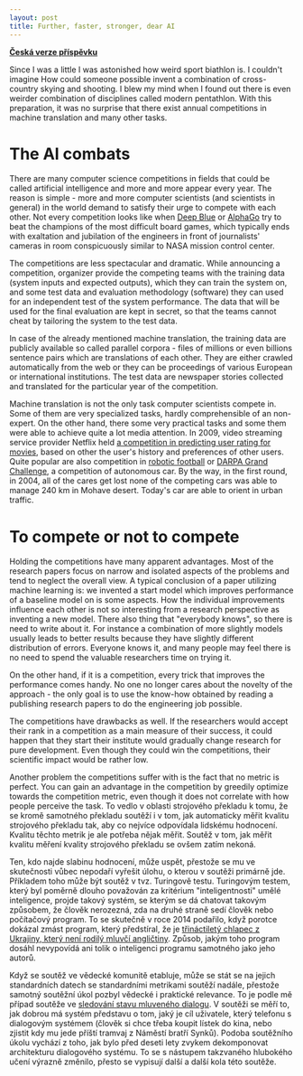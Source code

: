 ```yaml
---
layout: post
title: Further, faster, stronger, dear AI
---
```


__[Česká verze příspěvku](/2017/04/14/Shared-tasks.html)__

Since I was a little I was astonished how weird sport biathlon is. I couldn't
imagine How could someone possible invent a combination of cross-country skying
and shooting. I blew my mind when I found out there is even weirder combination
of disciplines called modern pentathlon. With this preparation, it was no
surprise that there exist annual competitions in machine translation and many
other tasks.

# The AI combats

There are many computer science competitions in fields that could be called
artificial intelligence and more and more appear every year. The reason is
simple - more and more computer scientists (and scientists in general) in the
world demand to satisfy their urge to compete with each other. Not every
competition looks like when [Deep
Blue](https://en.wikipedia.org/wiki/Deep_Blue_versus_Garry_Kasparov) or
[AlphaGo](https://en.wikipedia.org/wiki/AlphaGo_versus_Lee_Sedol) try to beat
the champions of the most difficult board games, which typically ends with
exaltation and jubilation of the engineers in front of journalists' cameras in
room conspicuously similar to NASA mission control center.

The competitions are less spectacular and dramatic. While announcing a
competition, organizer provide the competing teams with the training data
(system inputs and expected outputs), which they can train the system on, and
some test data and evaluation methodology (software) they can used for an
independent test of the system performance.  The data that will be used for the
final evaluation are kept in secret, so that the teams cannot cheat by
tailoring the system to the test data.

In case of the already mentioned machine translation, the training data are
publicly available so called parallel corpora - files of millions or even
billions sentence pairs which are translations of each other. They are either
crawled automatically from the web or they can be proceedings of various
European or international institutions. The test data are newspaper stories
collected and translated for the particular year of the competition.

Machine translation is not the only task computer scientists compete in. Some
of them are very specialized tasks, hardly comprehensible of an non-expert. On
the other hand, there some very practical tasks and some them were able to
achieve quite a lot media attention. In 2009, video streaming service provider
Netflix held [a competition in predicting user rating for
movies](https://en.wikipedia.org/wiki/Netflix_Prize), based on other the user's
history and preferences of other users. Quite popular are also competition in
[robotic football](https://en.wikipedia.org/wiki/RoboCup) or [DARPA Grand
Challenge](https://en.wikipedia.org/wiki/DARPA_Grand_Challenge), a competition
of autonomous car. By the way, in the first round, in 2004, all of the cares
get lost none of the competing cars was able to manage 240 km in Mohave desert.
Today's car are able to orient in urban traffic.

# To compete or not to compete

Holding the competitions have many apparent advantages. Most of the research
papers focus on narrow and isolated aspects of the problems and tend to neglect
the overall view. A typical conclusion of a paper utilizing machine learning
is: we invented a start model which improves performance of a baseline model on
is some aspects. How the individual improvements influence each other is not so
interesting from a research perspective as inventing a new model. There also
thing that "everybody knows", so there is need to write about it. For instance
a combination of more slightly models usually leads to better results because
they have slightly different distribution of errors. Everyone knows it, and
many people may feel there is no need to spend the valuable researchers time on
trying it.

On the other hand, if it is a competition, every trick that improves the
performance comes handy. No one no longer cares about the novelty of the
approach - the only goal is to use the know-how obtained by reading a
publishing research papers to do the engineering job possible.

The competitions have drawbacks as well. If the researchers would accept their
rank in a competition as a main measure of their success, it could happen that
they start their institute would gradually change research for pure
development. Even though they could win the competitions, their scientific
impact would be rather low.

Another problem the competitions suffer with is the fact that no metric is
perfect. You can gain an advantage in the competition by greedily optimize
towards the competition metric, even though it does not correlate with how
people perceive the task.
To vedlo v oblasti strojového překladu k tomu, že se kromě
samotného překladu soutěží i v tom, jak automaticky měřit kvalitu strojového
překladu tak, aby co nejvíce odpovídala lidskému hodnocení. Kvalitu těchto
metrik je ale potřeba nějak měřit. Soutěž v tom, jak měřit kvalitu měření
kvality strojového překladu se ovšem zatím nekoná.

Ten, kdo najde slabinu hodnocení, může uspět, přestože se mu ve skutečnosti
vůbec nepodaří vyřešit úlohu, o kterou v soutěži primárně jde. Příkladem toho
může být soutěž v tvz. Turingově testu. Turingovým testem, který byl poměrně
dlouho považován za kritérium "inteligentnosti" umělé inteligence, projde
takový systém, se kterým se dá chatovat takovým způsobem, že člověk nerozezná,
zda na druhé straně sedí člověk nebo počítačový program. To se skutečně v roce
2014 podařilo, když porotce dokázal zmást program, který předstíral, že je
[třináctiletý chlapec z Ukrajiny, který není rodilý mluvčí
angličtiny](https://www.theguardian.com/technology/2014/jun/08/super-computer-simulates-13-year-old-boy-passes-turing-test).
Způsob, jakým toho program dosáhl nevypovídá ani tolik o inteligenci programu
samotného jako jeho autorů.

Když se soutěž ve vědecké komunitě etabluje, může se stát se na jejich
standardních datech se standardními metrikami soutěží nadále, přestože samotný
soutěžní úkol pozbyl vědecké i praktické relevance. To je podle mě případ
soutěže ve [sledování stavu mluveného
dialogu](http://workshop.colips.org/dstc5/). V soutěži se měří to, jak dobrou
má systém představu o tom, jaký je cíl uživatele, který telefonu s dialogovým
systémem (člověk si chce třeba koupit lístek do kina, nebo zjistit kdy mu jede
příští tramvaj z Náměstí bratří Synků). Podoba soutěžního úkolu vychází z toho,
jak bylo před deseti lety zvykem dekomponovat architekturu dialogového systému.
To se s nástupem takzvaného hlubokého učení výrazně změnilo, přesto se vypisují
další a další kola této soutěže.

